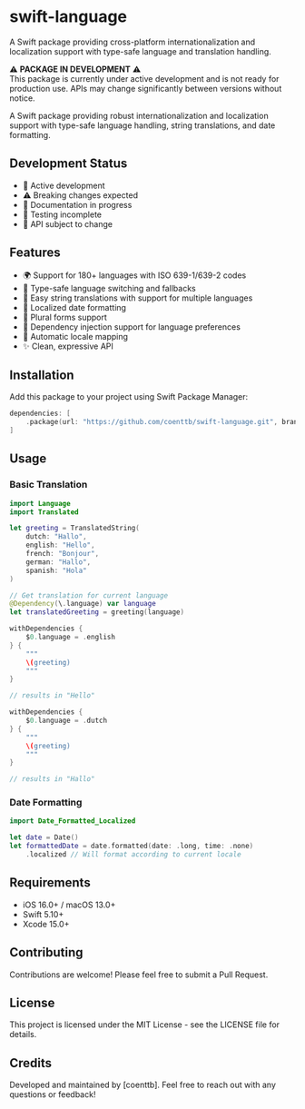 # swift-language

A Swift package providing cross-platform internationalization and localization support with type-safe language and translation handling.

⚠️ **PACKAGE IN DEVELOPMENT** ⚠️  
This package is currently under active development and is not ready for production use. APIs may change significantly between versions without notice.

A Swift package providing robust internationalization and localization support with type-safe language handling, string translations, and date formatting.

## Development Status

- 🚧 Active development
- ⚠️ Breaking changes expected
- 📝 Documentation in progress
- 🧪 Testing incomplete
- 🔄 API subject to change

## Features

- 🌍 Support for 180+ languages with ISO 639-1/639-2 codes
- 🔄 Type-safe language switching and fallbacks
- 📝 Easy string translations with support for multiple languages
- 📅 Localized date formatting
- 🔡 Plural forms support
- 🎯 Dependency injection support for language preferences
- 🔄 Automatic locale mapping
- ✨ Clean, expressive API

## Installation

Add this package to your project using Swift Package Manager:

```swift
dependencies: [
    .package(url: "https://github.com/coenttb/swift-language.git", branch: "main")
]
```

## Usage

### Basic Translation

```swift
import Language
import Translated

let greeting = TranslatedString(
    dutch: "Hallo",
    english: "Hello",
    french: "Bonjour",
    german: "Hallo",
    spanish: "Hola"
)

// Get translation for current language
@Dependency(\.language) var language
let translatedGreeting = greeting(language)

withDependencies {
    $0.language = .english
} {
    """
    \(greeting)
    """
}

// results in "Hello"

withDependencies {
    $0.language = .dutch
} {
    """
    \(greeting)
    """
}

// results in "Hallo"
```

### Date Formatting

```swift
import Date_Formatted_Localized

let date = Date()
let formattedDate = date.formatted(date: .long, time: .none)
    .localized // Will format according to current locale
```

## Requirements

- iOS 16.0+ / macOS 13.0+
- Swift 5.10+
- Xcode 15.0+

## Contributing

Contributions are welcome! Please feel free to submit a Pull Request.

## License

This project is licensed under the MIT License - see the LICENSE file for details.

## Credits

Developed and maintained by [coenttb]. Feel free to reach out with any questions or feedback!
